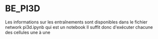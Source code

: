 # BE_PI3D

Les informations sur les entraînements sont disponibles dans le fichier network pi3d.ipynb qui est un notebook
Il suffit donc d'exécuter chacune des cellules une à une
